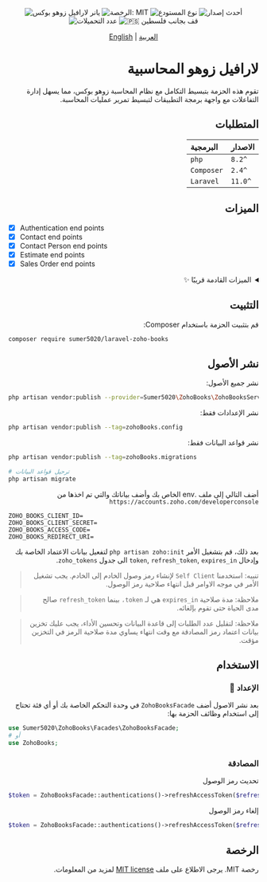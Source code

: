 <div align="center">

![يانر لارافيل زوهو بوكس](./images/laravel-zoho-books.png)
![الرخصة: MIT](https://img.shields.io/badge/License-MIT-blueviolet.svg)
![نوع المستودع](https://img.shields.io/badge/Type-package-orange)
![أحدث إصدار](https://img.shields.io/packagist/v/sumer5020/laravel-zoho-books?color=blue&label=Version)
![عدد التحميلات](https://img.shields.io/packagist/dt/sumer5020/laravel-zoho-books?color=darkslategrey&label=Downloads)
![🇵🇸 قف بجانب فلسطين](https://raw.githubusercontent.com/TheBSD/StandWithPalestine/main/badges/StandWithPalestine.svg)

[English](README.md) | [العربية](README.ar.md)

</div>

<div dir="rtl" align="right">

# لارافيل زوهو المحاسبية

تقوم هذه الحزمة بتبسيط التكامل مع نظام المحاسبة زوهو بوكس، مما يسهل إدارة التفاعلات مع واجهة برمجة التطبيقات لتبسيط
تمرير عمليات المحاسبة.

## المتطلبات

| الاصدار | البرمجية   |
|:--------|:-----------|
| `^8.2`  | `php`      |
| `^2.4`  | `Composer` |
| `^11.0` | `Laravel`  |

## الميزات

<div dir="ltr" align="left">

- [x] Authentication end points
- [x] Contact end points
- [x] Contact Person end points
- [x] Estimate end points
- [x] Sales Order end points

</div>

<details><summary>الميزات القادمة قريبًا ✨</summary>

<div dir="ltr" align="left">

- [ ] Bank Account end points
- [ ] Bank Rule end points
- [ ] Bank Transaction end points
- [ ] Base Currency Adjustment end points
- [ ] Bill end points
- [ ] Chart Of Account end points
- [ ] Credit Note end points
- [ ] Currency end points
- [ ] Customer Payment end points
- [ ] Custom Module end points
- [ ] Expense end points
- [ ] Invoice end points
- [ ] Item end points
- [ ] Journal end points
- [ ] Opening Balance end points
- [ ] Project end points
- [ ] Purchase Order end points
- [ ] Recurring Bill end points
- [ ] Recurring Expense end points
- [ ] Recurring Invoice end points
- [ ] Retainer Invoice end points
- [ ] Sales Order end points
- [ ] Task end points
- [ ] Tax end points
- [ ] Time Entry end points
- [ ] User end points
- [ ] Vendor Credit end points
- [ ] Vendor Payment end points
- [ ] Zoho Crm Integration end points

</div>

</details>

## التثبيت

قم بتثبيت الحزمة باستخدام Composer:

<div dir="ltr" align="left">

```sh
composer require sumer5020/laravel-zoho-books
```

</div>

## نشر الأصول

نشر جميع الأصول:

<div dir="ltr" align="left">

```sh
php artisan vendor:publish --provider=Sumer5020\ZohoBooks\ZohoBooksServiceProvider
```

</div>

نشر الإعدادات فقط:

<div dir="ltr" align="left">

```sh
php artisan vendor:publish --tag=zohoBooks.config
```

</div>

نشر قواعد البيانات فقط:

<div dir="ltr" align="left">

```sh
php artisan vendor:publish --tag=zohoBooks.migrations

# ترحيل قواعد البيانات
php artisan migrate
```

</div>

أضف التالي إلى ملف .env الخاص بك وأضف بياناتك والتي تم اخذها من `https://accounts.zoho.com/developerconsole`

<div dir="ltr" align="left">

```env
ZOHO_BOOKS_CLIENT_ID=
ZOHO_BOOKS_CLIENT_SECRET=
ZOHO_BOOKS_ACCESS_CODE=
ZOHO_BOOKS_REDIRECT_URI=
```

</div>

بعد ذلك، قم بتشغيل الأمر `php artisan zoho:init` لتفعيل بيانات الاعتماد الخاصة بك
وإدخال `token`, `refresh_token`, `expires_in` الى جدول `zoho_tokens`.

> تنبيه: استخدمنا `Self Client` لإنشاء رمز وصول الخادم إلى الخادم. يجب تشغيل الأمر في موجه الاوامر قبل انتهاء صلاحية رمز
> الوصول.

> ملاحظة: مدة صلاحية `expires_in` هي لـ `token،` بينما `refresh_token` صالح مدى الحياة حتى تقوم بإلغائه.

> ملاحظة: لتقليل عدد الطلبات إلى قاعدة البيانات وتحسين الأداء، يجب عليك تخزين بيانات اعتماد رمز المصادقة مع وقت انتهاء
> يساوي مدة صلاحية الرمز في التخزين مؤقت.

## الاستخدام

### الإعداد 🚀

بعد نشر الاصول أضف `ZohoBooksFacade` في وحدة التحكم الخاصة بك أو أي فئة تحتاج إلى استخدام وظائف الحزمة بها:

<div dir="ltr" align="left">

```php
use Sumer5020\ZohoBooks\Facades\ZohoBooksFacade;
# أو
use ZohoBooks;
```

</div>

### المصادقة

تحديث رمز الوصول

<div dir="ltr" align="left">

```php
$token = ZohoBooksFacade::authentications()->refreshAccessToken($refresh_token);
```

</div>

إلغاء رمز الوصول

<div dir="ltr" align="left">

```php
$token = ZohoBooksFacade::authentications()->refreshAccessToken($refresh_token);
```

</div>

## الرخصة

رخصة MIT. يرجى الاطلاع على ملف [MIT license](LICENSE.md) لمزيد من المعلومات.

</div>